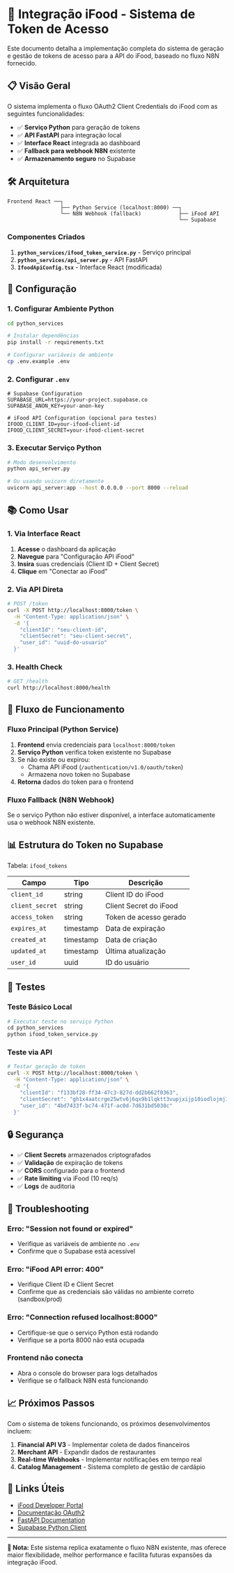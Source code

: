 # 🚀 Integração iFood - Sistema de Token de Acesso

Este documento detalha a implementação completa do sistema de geração e gestão de tokens de acesso para a API do iFood, baseado no fluxo N8N fornecido.

## 📋 Visão Geral

O sistema implementa o fluxo OAuth2 Client Credentials do iFood com as seguintes funcionalidades:

- ✅ **Serviço Python** para geração de tokens
- ✅ **API FastAPI** para integração local
- ✅ **Interface React** integrada ao dashboard
- ✅ **Fallback para webhook N8N** existente
- ✅ **Armazenamento seguro** no Supabase

## 🛠️ Arquitetura

```
Frontend React ──┐
                 ├── Python Service (localhost:8000) ──┐
                 └── N8N Webhook (fallback)            ├── iFood API
                                                       └── Supabase
```

### Componentes Criados

1. **`python_services/ifood_token_service.py`** - Serviço principal
2. **`python_services/api_server.py`** - API FastAPI
3. **`IfoodApiConfig.tsx`** - Interface React (modificada)

## 🔧 Configuração

### 1. Configurar Ambiente Python

```bash
cd python_services

# Instalar dependências
pip install -r requirements.txt

# Configurar variáveis de ambiente
cp .env.example .env
```

### 2. Configurar `.env`

```env
# Supabase Configuration
SUPABASE_URL=https://your-project.supabase.co
SUPABASE_ANON_KEY=your-anon-key

# iFood API Configuration (opcional para testes)
IFOOD_CLIENT_ID=your-ifood-client-id
IFOOD_CLIENT_SECRET=your-ifood-client-secret
```

### 3. Executar Serviço Python

```bash
# Modo desenvolvimento
python api_server.py

# Ou usando uvicorn diretamente
uvicorn api_server:app --host 0.0.0.0 --port 8000 --reload
```

## 📚 Como Usar

### 1. Via Interface React

1. **Acesse** o dashboard da aplicação
2. **Navegue** para "Configuração API iFood"
3. **Insira** suas credenciais (Client ID + Client Secret)
4. **Clique** em "Conectar ao iFood"

### 2. Via API Direta

```bash
# POST /token
curl -X POST http://localhost:8000/token \
  -H "Content-Type: application/json" \
  -d '{
    "clientId": "seu-client-id",
    "clientSecret": "seu-client-secret",
    "user_id": "uuid-do-usuario"
  }'
```

### 3. Health Check

```bash
# GET /health  
curl http://localhost:8000/health
```

## 🔄 Fluxo de Funcionamento

### Fluxo Principal (Python Service)

1. **Frontend** envia credenciais para `localhost:8000/token`
2. **Serviço Python** verifica token existente no Supabase
3. Se não existe ou expirou:
   - Chama API iFood (`/authentication/v1.0/oauth/token`)
   - Armazena novo token no Supabase
4. **Retorna** dados do token para o frontend

### Fluxo Fallback (N8N Webhook)

Se o serviço Python não estiver disponível, a interface automaticamente usa o webhook N8N existente.

## 📊 Estrutura do Token no Supabase

Tabela: `ifood_tokens`

| Campo | Tipo | Descrição |
|-------|------|-----------|
| `client_id` | string | Client ID do iFood |
| `client_secret` | string | Client Secret do iFood |
| `access_token` | string | Token de acesso gerado |
| `expires_at` | timestamp | Data de expiração |
| `created_at` | timestamp | Data de criação |
| `updated_at` | timestamp | Última atualização |
| `user_id` | uuid | ID do usuário |

## 🧪 Testes

### Teste Básico Local

```python
# Executar teste no serviço Python
cd python_services
python ifood_token_service.py
```

### Teste via API

```bash
# Testar geração de token
curl -X POST http://localhost:8000/token \
  -H "Content-Type: application/json" \
  -d '{
    "clientId": "f133bf28-ff34-47c3-827d-dd2b662f0363",
    "clientSecret": "gh1x4aatcrge25wtv6j6qx9b1lqktt3vupjxijp10iodlojmj1vytvibqzgai5z0zjd3t5drhxij5ifwf1nlw09z06mt92rx149",
    "user_id": "4bd7433f-bc74-471f-ac0d-7d631bd5038c"
  }'
```

## 🔒 Segurança

- ✅ **Client Secrets** armazenados criptografados
- ✅ **Validação** de expiração de tokens
- ✅ **CORS** configurado para o frontend
- ✅ **Rate limiting** via iFood (10 req/s)
- ✅ **Logs** de auditoria

## 🐛 Troubleshooting

### Erro: "Session not found or expired"

- Verifique as variáveis de ambiente no `.env`
- Confirme que o Supabase está acessível

### Erro: "iFood API error: 400"

- Verifique Client ID e Client Secret
- Confirme que as credenciais são válidas no ambiente correto (sandbox/prod)

### Erro: "Connection refused localhost:8000"

- Certifique-se que o serviço Python está rodando
- Verifique se a porta 8000 não está ocupada

### Frontend não conecta

- Abra o console do browser para logs detalhados
- Verifique se o fallback N8N está funcionando

## 📈 Próximos Passos

Com o sistema de tokens funcionando, os próximos desenvolvimentos incluem:

1. **Financial API V3** - Implementar coleta de dados financeiros
2. **Merchant API** - Expandir dados de restaurantes  
3. **Real-time Webhooks** - Implementar notificações em tempo real
4. **Catalog Management** - Sistema completo de gestão de cardápio

## 🔗 Links Úteis

- [iFood Developer Portal](https://developer.ifood.com.br/)
- [Documentação OAuth2](https://developer.ifood.com.br/en-US/docs/guides/authentication/)
- [FastAPI Documentation](https://fastapi.tiangolo.com/)
- [Supabase Python Client](https://github.com/supabase/supabase-py)

---

**📝 Nota:** Este sistema replica exatamente o fluxo N8N existente, mas oferece maior flexibilidade, melhor performance e facilita futuras expansões da integração iFood.